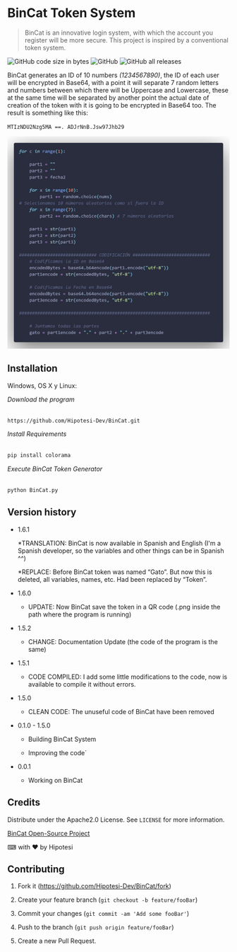  

# BinCat Token System

> BinCat is an innovative login system, with which the account you register will be more secure. This project is inspired by a conventional token system.

  

![GitHub code size in bytes](https://img.shields.io/github/languages/code-size/Hipotesi-Dev/BinCat?style=flat-square)
![GitHub](https://img.shields.io/github/license/Hipotesi-Dev/BinCat?style=flat-square)
![GitHub all releases](https://img.shields.io/github/downloads/Hipotesi-Dev/BinCat/total?style=flat-square)

  

BinCat generates an ID of 10 numbers *(1234567890)*, the ID of each user will be encrypted in Base64, with a point it will separate 7 random letters and numbers between which there will be Uppercase and Lowercase, these at the same time will be separated by another point the actual date of creation of the token with it is going to be encrypted in Base64 too. The result is something like this:

`MTIzNDU2Nzg5MA ==. ADJrNnB.Jsw97Jhb29`

  

![BinCat Code Example](https://github.com/Hipotesi-Dev/BinCat/blob/main/BinCat%20Demo.PNG)

  

## Installation

  

Windows, OS X y Linux:

  

_Download the program_

```sh

https://github.com/Hipotesi-Dev/BinCat.git

```

_Install Requirements_

```sh

pip install colorama

```

_Execute BinCat Token Generator_

```sh

python BinCat.py

```

  

## Version history

* 1.6.1

    *TRANSLATION: BinCat is now available in Spanish and English (I'm a Spanish developer, so the variables and other things can be in Spanish ^^)

    *REPLACE: Before BinCat token was named “Gato”. But now this is deleted, all variables, names, etc. Had been replaced by “Token”.

* 1.6.0

    * UPDATE: Now BinCat save the token in a QR code (.png inside the path where the program is running)

* 1.5.2

    * CHANGE: Documentation Update (the code of the program is the same)

* 1.5.1

    * CODE COMPILED: I add some little modifications to the code, now is available to compile it without errors.

* 1.5.0

    * CLEAN CODE: The unuseful code of BinCat have been removed

* 0.1.0 - 1.5.0

    * Building BinCat System

    * Improving the code`

* 0.0.1

    * Working on BinCat

  

## Credits

  

Distribute under the Apache2.0 License. See ``LICENSE`` for more information.

  

[BinCat Open-Source Project](https://github.com/Hipotesi-Dev/BinCat)

  

⌨ with ❤ by Hipotesi

  

## Contributing

  

1. Fork it (<https://github.com/Hipotesi-Dev/BinCat/fork>)

2. Create your feature branch (`git checkout -b feature/fooBar`)

3. Commit your changes (`git commit -am 'Add some fooBar'`)

4. Push to the branch (`git push origin feature/fooBar`)

5. Create a new Pull Request.
